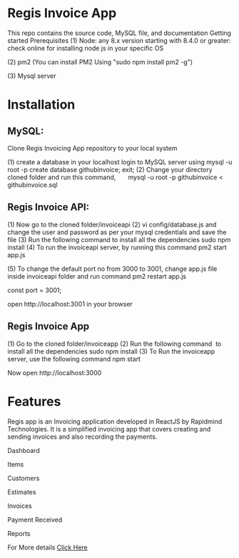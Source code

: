 # Regis Invoice App

This repo contains the source code, MySQL file, and documentation
Getting started
Prerequisites
(1) Node: any 8.x version starting with 8.4.0 or greater: check online for installing node js in your specific OS

(2) pm2 (You can install PM2 Using "sudo npm install pm2 -g")

(3) Mysql server

# Installation

## MySQL:
Clone Regis Invoicing App repository to your local system

(1) create a database in your localhost
login to MySQL server using mysql -u root -p
create database githubinvoice;
	exit;
(2) Change your directory cloned folder and run this command,
      	mysql -u root -p githubinvoice < githubinvoice.sql


## Regis Invoice API:

(1) Now go to the cloned folder/invoiceapi
(2) vi config/database.js and change the user and password as per your mysql credentials and save the file
(3) Run the following command to install all the dependencies
sudo npm install
(4) To run the invoiceapi server, by running this command
pm2 start app.js

(5) To change the default port no from 3000 to 3001, change app.js file inside invoiceapi folder and run command pm2 restart app.js

const port = 3001;

open http://localhost:3001 in your browser


## Regis Invoice App

(1) Go to the cloned folder/invoiceapp
(2) Run the following command  to install all the dependencies
	sudo npm install
(3) To Run the invoiceapp server, use the following command
npm start

Now open http://localhost:3000

# Features

Regis app is an Invoicing application developed in ReactJS by Rapidmind Technologies. It is a simplified invoicing app that covers creating and sending invoices and also recording the payments.

Dashboard

Items

Customers

Estimates

Invoices

Payment Received

Reports

For More details [Click Here](https://www.therapidmind.com/case_study/regis-invoicing-app/)